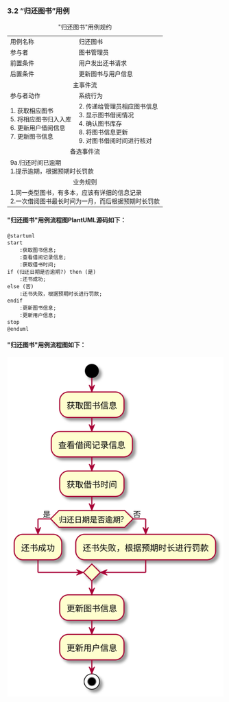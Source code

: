 ###     3.2 “归还图书”用例
<table>
  <caption align="center">"归还图书"用例规约</caption>
  <tr>
    <td>用例名称</td>
    <td>归还图书</td>
  </tr>
  <tr>
    <td>参与者</td>
    <td>图书管理员</td>
  </tr>
  <tr>
    <td>前置条件</td>
    <td>用户发出还书请求</td>
  </tr>
  <tr>  
    <td>后置条件</td>
    <td>更新图书与用户信息</td>
  </tr>
  <tr>
    <td colspan="2" align="center">主事件流</td>
  </tr>
  <tr>
    <td>参与者动作</td>
    <td>系统行为</td>
  </tr>
  <tr>
    <td>
		1. 获取相应图书<br>
		5. 将相应图书归入入库<br>
		6. 更新用户借阅信息<br>
		7. 更新图书信息<br>
	</td>
    <td>
		2. 传递给管理员相应图书信息<br>
		3. 显示图书借阅情况<br>
		4. 确认图书库存<br>
		8. 将图书信息更新<br>
		9. 对图书借阅时间进行核对<br>
	</td>
  </tr>
  <tr>
    <td colspan="2" align="center">备选事件流</td>
  </tr>
  <tr>
    <td colspan="2">9a.归还时间已逾期<br>1.提示逾期，根据预期时长罚款</td>
  </tr>
  <tr>
    <td colspan="2" align="center">业务规则</td>
  </tr>
  <tr>
    <td colspan="2">1.同一类型图书，有多本，应该有详细的信息记录<br>2.一次借阅图书最长时间为一月，而后根据预期时长罚款</td>
  </tr>
</table>

#### "归还图书"用例流程图PlantUML源码如下：
```
@startuml
start
    :获取图书信息;
    :查看借阅记录信息;
    :获取借书时间;
if (归还日期是否逾期?) then (是)
    :还书成功;
else (否)
    :还书失败，根据预期时长进行罚款;
endif
    :更新图书信息;
    :更新用户信息;
stop
@enduml
```
#### "归还图书"用例流程图如下：
![2](test2_2.svg)